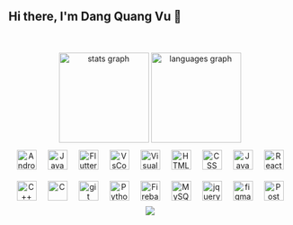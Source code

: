 ## Hi there, I'm Dang Quang Vu 👋

<br clear="both">


<br clear="both">
<div class="container">
  <div display="flex" align="center">
    <img src="https://github-readme-stats.vercel.app/api?username=dangvu2408&hide_title=false&hide_rank=false&show_icons=true&include_all_commits=true&count_private=true&disable_animations=false&theme=dracula&locale=en&hide_border=false" height="160" alt="stats graph" />
    <img src="https://github-readme-stats.vercel.app/api/top-langs?username=dangvu2408&locale=en&hide_title=false&layout=compact&card_width=320&langs_count=5&theme=dracula&hide_border=false" height="160" alt="languages graph" />
  </div>
  <div align="center" style="display:flex;flex-wrap: wrap;justify-content:center;align-items:center;">
    <img  alt="Android" width="35px" style="padding:10;"  src="https://cdn.jsdelivr.net/gh/devicons/devicon/icons/android/android-original.svg"/>
    <img  alt="Java" width="35px" style="padding:10;" src="https://cdn.jsdelivr.net/gh/devicons/devicon/icons/java/java-original.svg" />
    <img  alt="Flutter" width="35px" style="padding:10;" src="https://cdn.jsdelivr.net/gh/devicons/devicon/icons/flutter/flutter-original.svg" />
    <img  alt="VsCode" width="35px" style="padding:10;" src="https://cdn.jsdelivr.net/gh/devicons/devicon/icons/vscode/vscode-original.svg" />
    <img  alt="VisualStudio" width="35px" style="padding:10;"  src="https://cdn.jsdelivr.net/gh/devicons/devicon/icons/visualstudio/visualstudio-plain.svg" />
    <img  alt="HTML" width="35px" style="padding:10;" src="https://cdn.jsdelivr.net/gh/devicons/devicon/icons/html5/html5-plain.svg" />
    <img  alt="CSS" width="35px" style="padding:10;" src="https://cdn.jsdelivr.net/gh/devicons/devicon/icons/css3/css3-plain.svg" />
    <img  alt="JavaScript" width="35px" style="padding:10;" src="https://cdn.jsdelivr.net/gh/devicons/devicon/icons/javascript/javascript-plain.svg" />
    <img  alt="React" width="35px" style="padding:10;" src="https://cdn.jsdelivr.net/gh/devicons/devicon/icons/react/react-original.svg" />
    <img  alt="C++" width="35px" style="padding:10;" src="https://cdn.jsdelivr.net/gh/devicons/devicon/icons/cplusplus/cplusplus-original.svg" />
    <img  alt="C" width="35px" style="padding:10;" src="https://cdn.jsdelivr.net/gh/devicons/devicon/icons/c/c-original.svg" />
    <img  alt="git" width="35px" style="padding:10;" src="https://www.vectorlogo.zone/logos/git-scm/git-scm-icon.svg"/>
    <img  alt="Python" width="35px" style="padding:10;" src="https://cdn.jsdelivr.net/gh/devicons/devicon/icons/python/python-original.svg" />
    <img  alt="Firebase" width="35px" style="padding:10;" src="https://www.vectorlogo.zone/logos/firebase/firebase-icon.svg"/>
    <img  alt="MySQL" width="35px" style="padding:10;" src="https://cdn.jsdelivr.net/gh/devicons/devicon/icons/mysql/mysql-original-wordmark.svg" />
    <img  alt="jquery" width="35px" style="padding:10;" src="https://cdn.jsdelivr.net/gh/devicons/devicon/icons/jquery/jquery-original-wordmark.svg"  />
    <img  alt="figma" width="35px" style="padding:10;" src="https://www.vectorlogo.zone/logos/figma/figma-icon.svg"/>
    <img  alt="Postman" width="35px" style="padding:10;" src="https://cdn.jsdelivr.net/gh/devicons/devicon/icons/postman/postman-original.svg" />
  </div>
  <div align="center" width="100%">
    <img src="https://github-readme-activity-graph.vercel.app/graph?username=dangvu2408&theme=react-dark&hide_border=true&bg_color=20232A">
  </div>
</div>


